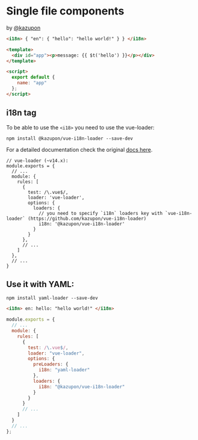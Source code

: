 # Single file components

by [@kazupon](https://github.com/kazupon)

```html
<i18n> { "en": { "hello": "hello world!" } } </i18n>

<template>
  <div id="app"><p>message: {{ $t('hello') }}</p></div>
</template>

<script>
  export default {
    name: "app"
  };
</script>
```

## i18n tag

To be able to use the `<i18>` you need to use the vue-loader:

```
npm install @kazupon/vue-i18n-loader --save-dev
```

For a detailed documentation check the original [docs here](https://github.com/kazupon/vue-i18n-loader).

```
// vue-loader (~v14.x):
module.exports = {
  // ...
  module: {
    rules: [
      {
        test: /\.vue$/,
        loader: 'vue-loader',
        options: {
          loaders: {
            // you need to specify `i18n` loaders key with `vue-i18n-loader` (https://github.com/kazupon/vue-i18n-loader)
            i18n: '@kazupon/vue-i18n-loader'
          }
        }
      },
      // ...
    ]
  },
  // ...
}
```

## Use it with YAML:

```
npm install yaml-loader --save-dev
```

```html
<i18n> en: hello: "hello world!" </i18n>
```

```javascript
module.exports = {
  // ...
  module: {
    rules: [
      {
        test: /\.vue$/,
        loader: "vue-loader",
        options: {
          preLoaders: {
            i18n: "yaml-loader"
          },
          loaders: {
            i18n: "@kazupon/vue-i18n-loader"
          }
        }
      }
      // ...
    ]
  }
  // ...
};
```
